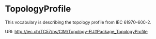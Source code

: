 # TopologyProfile

This vocabulary is describing the topology profile from IEC 61970-600-2.

URI: http://iec.ch/TC57/ns/CIM/Topology-EU#Package_TopologyProfile

